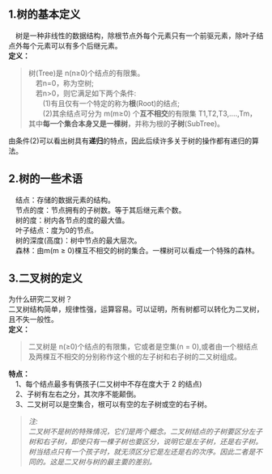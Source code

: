 ## 1.树的基本定义
　树是一种非线性的数据结构，除根节点外每个元素只有一个前驱元素，除叶子结点外每个元素可以有多个后继元素。  
 **定义：**  
>树(Tree)是 n(n≥0)个结点的有限集。  
>　若n=0，称为空树;  
>　若n>0，则它满足如下两个条件:  
>　　(1)有且仅有一个特定的称为**根**(Root)的结点;  
>　　(2)其余结点可分为 m(m≥0) 个**互不相交**的有限集 T1,T2,T3,….,Tm，其中**每一个集合本身又是一棵树**，并称为根的**子树**(SubTree)。

由条件(2)可以看出树具有**递归**的特点，因此后续许多关于树的操作都有递归的算法。  
## 2.树的一些术语  
　结点：存储的数据元素的结构。  
　节点的度：节点拥有的子树数。等于其后继元素个数。  
　树的度：树内各节点的度的最大值。  
　叶子结点：度为0的节点。  
　树的深度(高度)：树中节点的最大层次。  
　森林：由m(m $\geq$ 0)棵互不相交的树的集合。一棵树可以看成一个特殊的森林。  
## 3.二叉树的定义 
为什么研究二叉树？  
二叉树结构简单，规律性强，运算容易。可以证明，所有树都可以转化为二叉树，且不失一般性。  
**定义：**
> 二叉树是 n(≥0)个结点的有限集，它或者是空集(n = 0),或者由一个根结点及两棵互不相交的分别称作这个根的左子树和右子树的二又树组成。

**特点：**  
　1、每个结点最多有俩孩子(二又树中不存在度大于 2 的结点)  
　2、子树有左右之分，其次序不能颠倒。  
　3、二叉树可以是空集合，根可以有空的左子树或空的右子树。  
>*注:  
>二叉树不是树的特殊情况，它们是两个概念。二叉树结点的子树要区分左子树和右子树，即使只有一棵子树也要区分，说明它是左子树，还是右子树。  
>树当结点只有一个孩子时，就无须区分它是左还是右的次序。因此二者是不同的。这是二又树与树的最主要的差别。*


 
